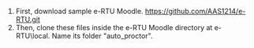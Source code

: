 1. First, download sample e-RTU Moodle. https://github.com/AAS1214/e-RTU.git
2. Then, clone these files inside the e-RTU Moodle directory at e-RTU\local. Name its folder "auto_proctor".
